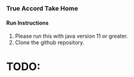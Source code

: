 ### True Accord Take Home

#### Run Instructions
1. Please run this with java version 11 or greater. 
2. Clone the github repository.

# TODO: